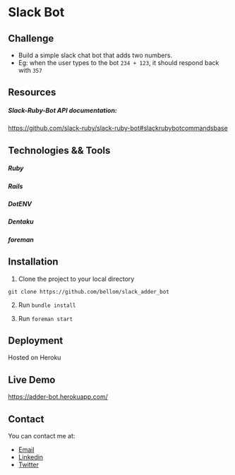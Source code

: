 # Slack Bot

## Challenge
- Build a simple slack chat bot that adds two numbers.
- Eg: when the user types to the bot `234 + 123`, it should respond back with `357`

## Resources
##### Slack-Ruby-Bot API documentation:
https://github.com/slack-ruby/slack-ruby-bot#slackrubybotcommandsbase



## Technologies && Tools
##### Ruby
##### Rails
##### DotENV
##### Dentaku
##### foreman


## Installation

1. Clone the project to your local directory

```
git clone https://github.com/bellom/slack_adder_bot
``` 

2. Run `bundle install`

3. Run `foreman start`

## Deployment
Hosted on Heroku

## Live Demo
https://adder-bot.herokuapp.com/


## Contact

You can contact me at:

- [Email](bellomsean@gmail.com)
- [Linkedin](https://www.linkedin.com/in/bellom/)
- [Twitter](https://twitter.com/bellom)